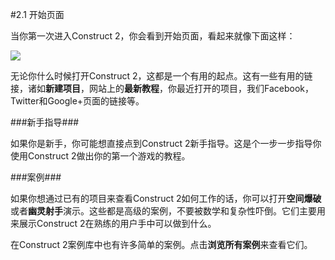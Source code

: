 #2.1 开始页面

当你第一次进入Construct 2，你会看到开始页面，看起来就像下面这样：

![](http://i.imgur.com/YCLbhls.jpg)

无论你什么时候打开Construct 2，这都是一个有用的起点。这有一些有用的链接，诸如**新建项目**，网站上的**最新教程**，你最近打开的项目，我们Facebook，Twitter和Google+页面的链接等。

###新手指导###

如果你是新手，你可能想直接点到Construct 2新手指导。这是个一步一步指导你使用Construct 2做出你的第一个游戏的教程。

###案例###

如果你想通过已有的项目来查看Construct 2如何工作的话，你可以打开**空间爆破**或者**幽灵射手**演示。这些都是高级的案例，不要被数学和复杂性吓倒。它们主要用来展示Construct 2在熟练的用户手中可以做到什么。

在Construct 2案例库中也有许多简单的案例。点击**浏览所有案例**来查看它们。





